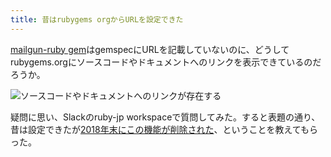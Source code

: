 ```yaml
---
title: 昔はrubygems orgからURLを設定できた
---
```

[mailgun-ruby gem](https://rubygems.org/gems/mailgun-ruby)はgemspecにURLを記載していないのに、どうしてrubygems.orgにソースコードやドキュメントへのリンクを表示できているのだろうか。

![](https://lh5.googleusercontent.com/YRXKpiV-la0rh37gLXLXfnni-8MzX5vi4jyWHmykkPiQnEi0IA0o4mj6OUF_LZBkLkROCltZcZnPxVGG_QMo6IhTvrkrSFIXJghD40YtWSQ3t8fX7861i-FKlaDGhS4zyI4WmTBPGn904Rfxf8PxAFMNbdrxtQEGpZlyO-gbgLa457O8bzF8XkDL "ソースコードやドキュメントへのリンクが存在する")

疑問に思い、Slackのruby-jp workspaceで質問してみた。すると表題の通り、昔は設定できたが[2018年末にこの機能が削除された](https://github.com/rubygems/rubygems.org/pull/1815)、ということを教えてもらった。
